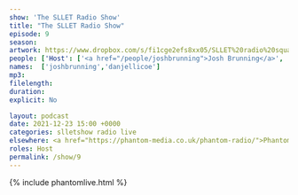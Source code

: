 ```yaml
---
show: 'The SLLET Radio Show'
title: "The SLLET Radio Show"
episode: 9
season: 
artwork: https://www.dropbox.com/s/fi1cge2efs8xx05/SLLET%20radio%20square.png?raw=1
people: ['Host': ['<a href="/people/joshbrunning">Josh Brunning</a>', '<a href="/people/danjellicoe">Dan Jellicoe</a>']]
names:  ['joshbrunning','danjellicoe']
mp3: 
filelength: 
duration: 
explicit: No

layout: podcast
date: 2021-12-23 15:00 +0000
categories: slletshow radio live
elsewhere: <a href="https://phantom-media.co.uk/phantom-radio/">Phantom Media</a>
roles: Host
permalink: /show/9
---
```


{% include phantomlive.html %}
